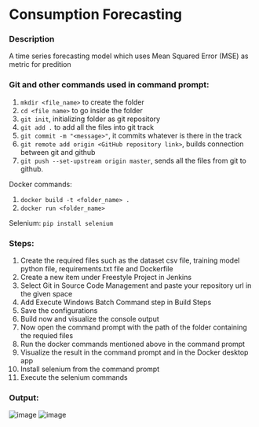 # Consumption Forecasting

### Description
A time series forecasting model which uses Mean Squared Error (MSE) as metric for predition

### Git and other commands used in command prompt:
1. `mkdir <file_name>` to create the folder
2. `cd <file name>` to go inside the folder
3. `git init`, initializing folder as git repository
5. `git add .` to add all the files into git track
6. `git commit -m "<message>"`, it commits whatever is there in the track
7. `git remote add origin <GitHub repository link>`, builds connection between git and github
8. `git push --set-upstream origin master`, sends all the files from git to github.

Docker commands:
1. `docker build -t <folder_name> .`
2. `docker run <folder_name>`

Selenium:
`pip install selenium`

### Steps: 
1. Create the required files such as the dataset csv file, training model python file, requirements.txt file and Dockerfile
2. Create a new item under Freestyle Project in Jenkins
3. Select Git in Source Code Management and paste your repository url in the given space
4. Add Execute Windows Batch Command step in Build Steps
5. Save the configurations
6. Build now and visualize the console output
7. Now open the command prompt with the path of the folder containing the requied files
8. Run the docker commands mentioned above in the command prompt
9. Visualize the result in the command prompt and in the Docker desktop app
10. Install selenium from the command prompt
11. Execute the selenium commands

### Output:
![image](https://github.com/user-attachments/assets/cc25e1a2-6530-4d6e-8b8c-bf6295aa8a40)
![image](https://github.com/user-attachments/assets/74b64d65-d312-4626-b5be-433bbd49e166)



